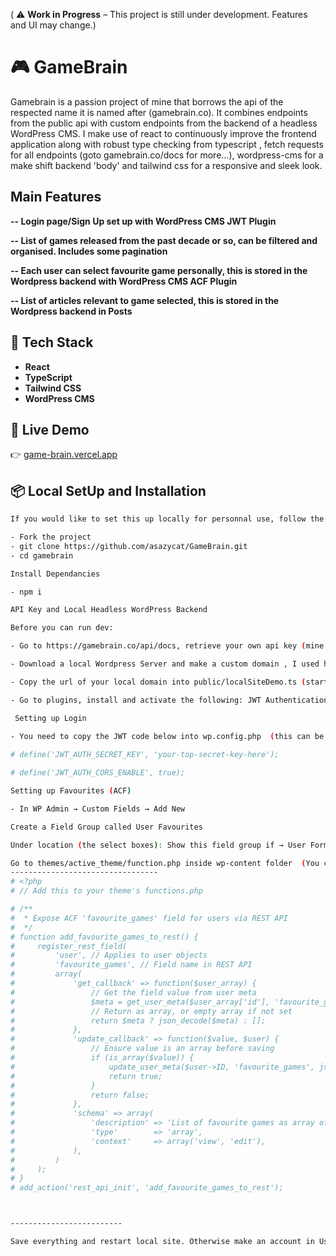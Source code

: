 
( ⚠️ **Work in Progress** – This project is still under development. Features and UI may change.)

# 🎮 GameBrain

Gamebrain is a passion project of mine that borrows the api of the respected name it is named after (gamebrain.co). It combines endpoints from the public api with custom endpoints from the backend of a headless WordPress CMS. I make use of react to continuously improve the frontend application along with robust type checking from typescript , fetch requests for all endpoints (goto gamebrain.co/docs for more...), wordpress-cms for a make shift backend 'body' and tailwind css for a responsive and sleek look.

## Main Features

**-- Login page/Sign Up set up with WordPress CMS JWT Plugin**

**-- List of games released from the past decade or so, can be filtered and organised. Includes some pagination**

**-- Each user can select favourite game personally, this is stored in the Wordpress backend with WordPress CMS ACF Plugin**

**-- List of articles relevant to game selected, this is stored in the Wordpress backend in Posts**

## 🚀 Tech Stack
- **React**
- **TypeScript**
- **Tailwind CSS**
- **WordPress CMS**

## 🔗 Live Demo
👉 [game-brain.vercel.app](https://game-brain.vercel.app)

## 📦 Local SetUp and Installation

```bash
If you would like to set this up locally for personnal use, follow the instructions below 

- Fork the project
- git clone https://github.com/asazycat/GameBrain.git
- cd gamebrain

Install Dependancies

- npm i

API Key and Local Headless WordPress Backend

Before you can run dev:

- Go to https://gamebrain.co/api/docs, retrieve your own api key (mine is a free version that is limited to 50 requests a day). Copy the key into apiKey.ts 

- Download a local Wordpress Server and make a custom domain , I used https://localwp.com/ocal. If you have your own, then you can set up the local wordpress server with that and make your     domain there.

- Copy the url of your local domain into public/localSiteDemo.ts (start the site in your local wordpress server)

- Go to plugins, install and activate the following: JWT Authentication for WP-API (For authentication), ACF (Active Custom Fields), Simple Local Avatars (for other user details like profile pic)

 Setting up Login

- You need to copy the JWT code below into wp.config.php  (this can be found in your localsite folder, public/app). Add it above this line:  `That`s all, stop editing! Happy blogging`.
 
# define('JWT_AUTH_SECRET_KEY', 'your-top-secret-key-here');

# define('JWT_AUTH_CORS_ENABLE', true);

Setting up Favourites (ACF)

- In WP Admin → Custom Fields → Add New

Create a Field Group called User Favourites

Under location (the select boxes): Show this field group if → User Form → is equal to → All

Go to themes/active_theme/function.php inside wp-content folder  (You can check which theme is active in Apperance/Themes on Wp-admin page). Select the functions.php and add the code below at the very end for custom fields into users 
---------------------------------
# <?php
# // Add this to your theme's functions.php

# /**
#  * Expose ACF 'favourite_games' field for users via REST API
#  */
# function add_favourite_games_to_rest() {
#     register_rest_field(
#         'user', // Applies to user objects
#         'favourite_games', // Field name in REST API
#         array(
#             'get_callback' => function($user_array) {
#                 // Get the field value from user meta
#                 $meta = get_user_meta($user_array['id'], 'favourite_games', true);
#                 // Return as array, or empty array if not set
#                 return $meta ? json_decode($meta) : [];
#             },
#             'update_callback' => function($value, $user) {
#                 // Ensure value is an array before saving
#                 if (is_array($value)) {
#                     update_user_meta($user->ID, 'favourite_games', json_encode($value));
#                     return true;
#                 }
#                 return false;
#             },
#             'schema' => array(
#                 'description' => 'List of favourite games as array of IDs',
#                 'type'        => 'array',
#                 'context'     => array('view', 'edit'),
#             ),
#         )
#     );
# }
# add_action('rest_api_init', 'add_favourite_games_to_rest'); 



-------------------------

Save everything and restart local site. Otherwise make an account in Users of WP-admin or use the  WP-admin login details to log into BrainGame.